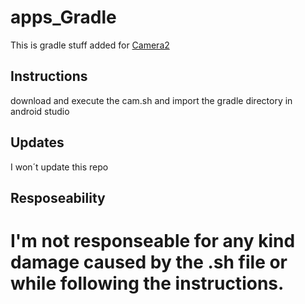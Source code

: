 # apps_Gradle

This is gradle stuff added for [Camera2](https://github.com/LineageOS/android_packages_apps_Camera2)

Instructions
------------

download and execute the cam.sh and import the gradle directory in android studio

Updates
-------

I won´t update this repo

Resposeability
--------------
I'm not responseable for any kind damage caused by the .sh file or while following the instructions.
===============================================================================================================

